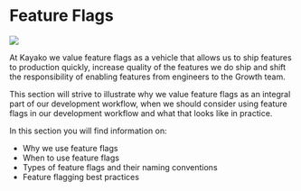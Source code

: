 # Feature Flags

![](/assets/tracks.jpg)

At Kayako we value feature flags as a vehicle that allows us to ship features to production quickly, increase quality of the features we do ship and shift the responsibility of enabling features from engineers to the Growth team.



This section will strive to illustrate why we value feature flags as an integral part of our development workflow, when we should consider using feature flags in our development workflow and what that looks like in practice.



In this section you will find information on:

* Why we use feature flags
* When to use feature flags
* Types of feature flags and their naming conventions
* Feature flagging best practices



